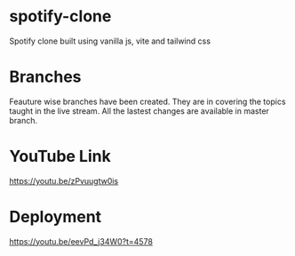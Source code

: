 # spotify-clone
Spotify clone built using vanilla js, vite and tailwind css

# Branches
Feauture wise branches have been created. They are in covering the topics taught in the live stream.
All the lastest changes are available in master branch.

# YouTube Link
https://youtu.be/zPvuugtw0is

# Deployment

https://youtu.be/eevPd_j34W0?t=4578
